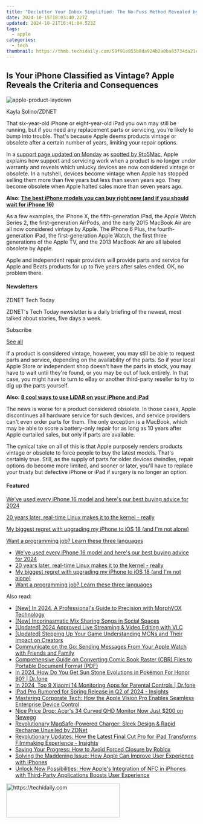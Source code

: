 ```yaml
---
title: "Declutter Your Inbox Simplified: The No-Fuss Method Revealed by ZDNet"
date: 2024-10-15T18:03:40.227Z
updated: 2024-10-21T16:41:04.523Z
tags:
  - apple
categories:
  - tech
thumbnail: https://thmb.techidaily.com/59f91e855b8da924b2a0ba83734da21e4ed3929e8ad5bcae0b9a32715b7cc063.jpg
---
```


## Is Your iPhone Classified as Vintage? Apple Reveals the Criteria and Consequences

![apple-product-laydown](https://www.zdnet.com/a/img/resize/383dd88092420dfc946002d73344a8c4b508ace3/2024/03/22/9de5d742-201a-463f-9a0f-946732da347f/rotated-1711135723-img-1307.jpg?auto=webp&width=1280)

Kayla Solino/ZDNET

That six-year-old iPhone or eight-year-old iPad you own may still be running, but if you need any replacement parts or servicing, you're likely to bump into trouble. That's because Apple deems products vintage or obsolete after a certain number of years, limiting your repair options.

In a [support page updated on Monday](https://support.apple.com/en-us/102772) as [spotted by 9to5Mac](https://9to5mac.com/2024/07/01/apple-says-these-three-products-are-now-vintage/), Apple explains how support and servicing work when a product is no longer under warranty and reveals which unlucky devices are now considered vintage or obsolete. In a nutshell, devices become vintage when Apple has stopped selling them more than five years but less than seven years ago. They become obsolete when Apple halted sales more than seven years ago.

**Also: [The best iPhone models you can buy right now (and if you should wait for iPhone 16)](https://www.zdnet.com/article/best-iphone/)**

As a few examples, the iPhone X, the fifth-generation iPad, the Apple Watch Series 2, the first-generation AirPods, and the early 2015 MacBook Air are all now considered vintage by Apple. The iPhone 6 Plus, the fourth-generation iPad, the first-generation Apple Watch, the first three generations of the Apple TV, and the 2013 MacBook Air are all labeled obsolete by Apple.

Apple and independent repair providers will provide parts and service for Apple and Beats products for up to five years after sales ended. OK, no problem there.

#### Newsletters

ZDNET Tech Today

ZDNET's Tech Today newsletter is a daily briefing of the newest, most talked about stories, five days a week.

 Subscribe

[See all](https://www.zdnet.com/newsletters/)

If a product is considered vintage, however, you may still be able to request parts and service, depending on the availability of the parts. So if your local Apple Store or independent shop doesn't have the parts in stock, you may have to wait until they're found, or you may be out of luck entirely. In that case, you might have to turn to eBay or another third-party reseller to try to dig up the parts yourself.

**Also: [8 cool ways to use LiDAR on your iPhone and iPad](https://www.zdnet.com/article/how-to-use-lidar-on-the-iphone-and-ipad/)**

The news is worse for a product considered obsolete. In those cases, Apple discontinues all hardware service for such devices, and service providers can't even order parts for them. The only exception is a MacBook, which may be able to score a battery-only repair for as long as 10 years after Apple curtailed sales, but only if parts are available.

The cynical take on all of this is that Apple purposely renders products vintage or obsolete to force people to buy the latest models. That's certainly true. Still, as the supply of parts for older devices dwindles, repair options do become more limited, and sooner or later, you'll have to replace your trusty but defective iPhone or iPad if surgery is no longer an option.

#### Featured

[We've used every iPhone 16 model and here's our best buying advice for 2024](https://www.zdnet.com/article/iphone-16-pro-max-buying-advice-2024/ "We've used every iPhone 16 model and here's our best buying advice for 2024")

[20 years later, real-time Linux makes it to the kernel - really](https://www.zdnet.com/article/20-years-later-real-time-linux-makes-it-to-the-kernel-really/ "20 years later, real-time Linux makes it to the kernel - really")

[My biggest regret with upgrading my iPhone to iOS 18 (and I'm not alone)](https://www.zdnet.com/article/my-biggest-regret-with-upgrading-my-iphone-to-ios-18-and-im-not-alone/ "My biggest regret with upgrading my iPhone to iOS 18 (and I'm not alone)")

[Want a programming job? Learn these three languages](https://www.zdnet.com/article/want-a-programming-job-learn-these-three-languages/ "Want a programming job? Learn these three languages")

* [We've used every iPhone 16 model and here's our best buying advice for 2024](https://www.zdnet.com/article/iphone-16-pro-max-buying-advice-2024/ "We've used every iPhone 16 model and here's our best buying advice for 2024")
* [20 years later, real-time Linux makes it to the kernel - really](https://www.zdnet.com/article/20-years-later-real-time-linux-makes-it-to-the-kernel-really/ "20 years later, real-time Linux makes it to the kernel - really")
* [My biggest regret with upgrading my iPhone to iOS 18 (and I'm not alone)](https://www.zdnet.com/article/my-biggest-regret-with-upgrading-my-iphone-to-ios-18-and-im-not-alone/ "My biggest regret with upgrading my iPhone to iOS 18 (and I'm not alone)")
* [Want a programming job? Learn these three languages](https://www.zdnet.com/article/want-a-programming-job-learn-these-three-languages/ "Want a programming job? Learn these three languages")

<ins class="adsbygoogle"
     style="display:block"
     data-ad-format="autorelaxed"
     data-ad-client="ca-pub-7571918770474297"
     data-ad-slot="1223367746"></ins>

<ins class="adsbygoogle"
     style="display:block"
     data-ad-client="ca-pub-7571918770474297"
     data-ad-slot="8358498916"
     data-ad-format="auto"
     data-full-width-responsive="true"></ins>

<span class="atpl-alsoreadstyle">Also read:</span>
<div><ul>
<li><a href="https://fox-friendly.techidaily.com/new-in-2024-a-professionals-guide-to-precision-with-morphvox-technology/"><u>[New] In 2024, A Professional's Guide to Precision with MorphVOX Technology</u></a></li>
<li><a href="https://facebook-video-content.techidaily.com/new-incorinasmatic-mix-sharing-songs-in-social-spaces/"><u>[New] Incorinasmatic Mix Sharing Songs in Social Spaces</u></a></li>
<li><a href="https://desktop-recording.techidaily.com/updated-2024-approved-live-streaming-and-video-editing-with-vlc/"><u>[Updated] 2024 Approved Live Streaming & Video Editing with VLC</u></a></li>
<li><a href="https://facebook-video-share.techidaily.com/updated-stepping-up-your-game-understanding-mcns-and-their-impact-on-creators/"><u>[Updated] Stepping Up Your Game Understanding MCNs and Their Impact on Creators</u></a></li>
<li><a href="https://tech-hub.techidaily.com/communicate-on-the-go-sending-messages-from-your-apple-watch-with-friends-and-family/"><u>Communicate on the Go: Sending Messages From Your Apple Watch with Friends and Family</u></a></li>
<li><a href="https://technical-tips.techidaily.com/comprehensive-guide-on-converting-comic-book-raster-cbr-files-to-portable-document-format-pdf/"><u>Comprehensive Guide on Converting Comic Book Raster (CBR) Files to Portable Document Format (PDF)</u></a></li>
<li><a href="https://pokemon-go-android.techidaily.com/in-2024-how-do-you-get-sun-stone-evolutions-in-pokemon-for-honor-90-drfone-by-drfone-virtual-android/"><u>In 2024, How Do You Get Sun Stone Evolutions in Pokémon For Honor 90? | Dr.fone</u></a></li>
<li><a href="https://android-location-track.techidaily.com/in-2024-top-9-xiaomi-14-monitoring-apps-for-parental-controls-drfone-by-drfone-virtual-android/"><u>In 2024, Top 9 Xiaomi 14 Monitoring Apps for Parental Controls | Dr.fone</u></a></li>
<li><a href="https://tech-hub.techidaily.com/ipad-pro-rumored-for-spring-release-in-q2-of-2024-insights/"><u>IPad Pro Rumored for Spring Release in Q2 of 2024 - Insights</u></a></li>
<li><a href="https://tech-hub.techidaily.com/mastering-corporate-tech-how-the-apple-vision-pro-enables-seamless-enterprise-device-control/"><u>Mastering Corporate Tech: How the Apple Vision Pro Enables Seamless Enterprise Device Control</u></a></li>
<li><a href="https://hardware-reviews.techidaily.com/1723862766355-nice-price-drop-acers-34-curved-qhd-monitor-now-just-200-on-newegg/"><u>Nice Price Drop: Acer's 34 Curved QHD Monitor Now Just $200 on Newegg</u></a></li>
<li><a href="https://tech-hub.techidaily.com/revolutionary-magsafe-powered-charger-sleek-design-and-rapid-recharge-unveiled-by-zdnet/"><u>Revolutionary MagSafe-Powered Charger: Sleek Design & Rapid Recharge Unveiled by ZDNet</u></a></li>
<li><a href="https://tech-hub.techidaily.com/revolutionary-updates-how-the-latest-final-cut-pro-for-ipad-transforms-filmmaking-experience-insights/"><u>Revolutionary Updates: How the Latest Final Cut Pro for iPad Transforms Filmmaking Experience - Insights</u></a></li>
<li><a href="https://win11.techidaily.com/saving-your-progress-how-to-avoid-forced-closure-by-roblox/"><u>Saving Your Progress: How to Avoid Forced Closure by Roblox</u></a></li>
<li><a href="https://tech-hub.techidaily.com/solving-the-maddening-issue-how-apple-can-improve-user-experience-with-iphones/"><u>Solving the Maddening Issue: How Apple Can Improve User Experience with iPhones</u></a></li>
<li><a href="https://tech-hub.techidaily.com/unlock-new-possibilities-how-apples-integration-of-nfc-in-iphones-with-third-party-applications-boosts-user-experience/"><u>Unlock New Possibilities: How Apple's Integration of NFC in iPhones with Third-Party Applications Boosts User Experience</u></a></li>
</ul></div>

<!-- affiliate ads begin -->
<a href="https://sentrypc.7eer.net/c/5597632/398449/3022" target="_top" id="398449">
  <img src="//a.impactradius-go.com/display-ad/3022-398449" border="0" alt="https://techidaily.com" width="300" height="90"/>
</a>
<img height="0" width="0" src="https://sentrypc.7eer.net/i/5597632/398449/3022" style="position:absolute;visibility:hidden;" border="0" />
<!-- affiliate ads end -->

